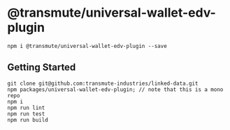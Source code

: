 # @transmute/universal-wallet-edv-plugin

```
npm i @transmute/universal-wallet-edv-plugin --save
```

## Getting Started

```
git clone git@github.com:transmute-industries/linked-data.git
npm packages/universal-wallet-edv-plugin; // note that this is a mono repo
npm i
npm run lint
npm run test
npm run build
```
